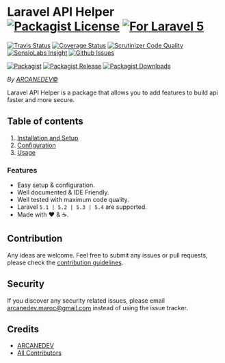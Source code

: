# Laravel API Helper [![Packagist License][badge_license]](LICENSE.md) [![For Laravel 5][badge_laravel]][link-github-repo]

[![Travis Status][badge_build]][link-travis]
[![Coverage Status][badge_coverage]][link-scrutinizer]
[![Scrutinizer Code Quality][badge_quality]][link-scrutinizer]
[![SensioLabs Insight][badge_insight]][link-insight]
[![Github Issues][badge_issues]][link-github-issues]

[![Packagist][badge_package]][link-packagist]
[![Packagist Release][badge_release]][link-packagist]
[![Packagist Downloads][badge_downloads]][link-packagist]

*By [ARCANEDEV&copy;](http://www.arcanedev.net/)*

Laravel API Helper is a package that allows you to add features to build api faster and more secure.

## Table of contents

  1. [Installation and Setup](_docs/1.Installation-and-Setup.md)
  2. [Configuration](_docs/2.Configuration.md)
  3. [Usage](_docs/3.Usage.md)

### Features

  * Easy setup &amp; configuration.
  * Well documented &amp; IDE Friendly.
  * Well tested with maximum code quality.
  * Laravel `5.1 | 5.2 | 5.3 | 5.4` are supported.
  * Made with :heart: &amp; :coffee:.

## Contribution

Any ideas are welcome. Feel free to submit any issues or pull requests, please check the [contribution guidelines](CONTRIBUTING.md).

## Security

If you discover any security related issues, please email arcanedev.maroc@gmail.com instead of using the issue tracker.

## Credits

- [ARCANEDEV][link-author]
- [All Contributors][link-contributors]

[badge_laravel]:      https://img.shields.io/badge/Laravel-5.1%20to%205.4-orange.svg?style=flat-square
[badge_license]:      https://img.shields.io/packagist/l/arcanedev/laravel-api-helper.svg?style=flat-square
[badge_build]:        https://img.shields.io/travis/ARCANEDEV/LaravelApiHelper.svg?style=flat-square
[badge_coverage]:     https://img.shields.io/scrutinizer/coverage/g/ARCANEDEV/LaravelApiHelper.svg?style=flat-square
[badge_quality]:      https://img.shields.io/scrutinizer/g/ARCANEDEV/LaravelApiHelper.svg?style=flat-square
[badge_insight]:      https://img.shields.io/sensiolabs/i/[id].svg?style=flat-square
[badge_issues]:       https://img.shields.io/github/issues/ARCANEDEV/LaravelApiHelper.svg?style=flat-square
[badge_package]:      https://img.shields.io/badge/package-arcanedev/laravel--api--helper-blue.svg?style=flat-square
[badge_release]:      https://img.shields.io/packagist/v/arcanedev/laravel-api-helper.svg?style=flat-square
[badge_downloads]:    https://img.shields.io/packagist/dt/arcanedev/laravel-api-helper.svg?style=flat-square

[link-author]:        https://github.com/arcanedev-maroc
[link-github-repo]:   https://github.com/ARCANEDEV/LaravelApiHelper
[link-github-issues]: https://github.com/ARCANEDEV/LaravelApiHelper/issues
[link-contributors]:  https://github.com/ARCANEDEV/LaravelApiHelper/graphs/contributors
[link-packagist]:     https://packagist.org/packages/arcanedev/laravel-api-helper
[link-travis]:        https://travis-ci.org/ARCANEDEV/LaravelApiHelper
[link-scrutinizer]:   https://scrutinizer-ci.com/g/ARCANEDEV/LaravelApiHelper/?branch=master
[link-insight]:       https://insight.sensiolabs.com/projects/[id]
